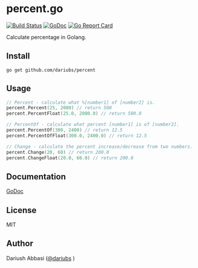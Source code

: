 # percent.go

[![Build Status](https://travis-ci.org/dariubs/percent.svg?branch=master)](https://travis-ci.org/dariubs/percent) [![GoDoc](https://godoc.org/github.com/dariubs/percent?status.svg)](https://godoc.org/github.com/dariubs/percent) [![Go Report Card](https://goreportcard.com/badge/github.com/dariubs/percent)](https://goreportcard.com/report/github.com/dariubs/percent)

Calculate percentage in Golang.

## Install

```shell
go get github.com/dariubs/percent
```

## Usage

```go
// Percent - calculate what %[number1] of [number2] is.
percent.Percent(25, 2000) // return 500
percent.PercentFloat(25.0, 2000.0) // return 500.0

// PercentOf - calculate what percent [number1] is of [number2].
percent.PercentOf(300, 2400) // return 12.5
percent.PercentOfFloat(300.0, 2400.0) // return 12.5

// Change - calculate the percent increase/decrease from two numbers.  
percent.Change(20, 60) // return 200.0
percent.ChangeFloat(20.0, 60.0) // return 200.0
```

## Documentation

[GoDoc](https://godoc.org/github.com/dariubs/percent)

## License

MIT

## Author

Dariush Abbasi ([@dariubs](https://github.com/dariubs) )
